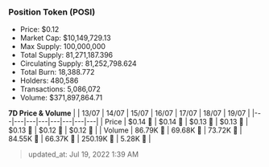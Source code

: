 
  ### Position Token (POSI)
  - Price: $0.12
  - Market Cap: $10,149,729.13
  - Max Supply: 100,000,000
  - Total Supply: 81,271,187.396
  - Circulating Supply: 81,252,798.624
  - Total Burn: 18,388.772
  - Holders: 480,586
  - Transactions: 5,086,072
  - Volume: $371,897,864.71

  **7D Price & Volume**
  | | 13&#x2F;07 | 14&#x2F;07 | 15&#x2F;07 | 16&#x2F;07 | 17&#x2F;07 | 18&#x2F;07 | 19&#x2F;07 |
  |---|---|---|---|---|---|---|---|
  | Price | $0.14 🔻 | $0.14 🚀 | $0.13 🔻 | $0.13 🚀 | $0.13 🔻 | $0.12 🔻 | $0.12 🚀 |
  | Volume | 86.79K 🚀 | 69.68K 🔻 | 73.72K 🚀 | 84.55K 🚀 | 66.37K 🔻 | 250.19K 🚀 | 5.28K 🔻 |

  > updated_at: Jul 19, 2022 1:39 AM
